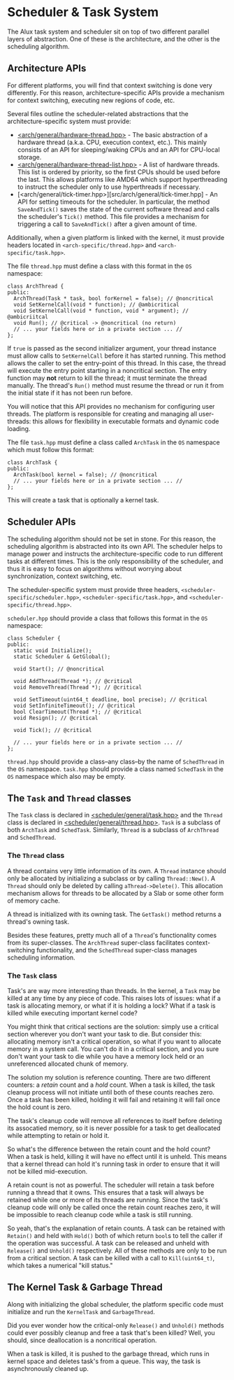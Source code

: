 # Scheduler & Task System

The Alux task system and scheduler sit on top of two different parallel layers of abstraction. One of these is the architecture, and the other is the scheduling algorithm.

## Architecture APIs

For different platforms, you will find that context switching is done very differently. For this reason, architecture-specific APIs provide a mechanism for context switching, executing new regions of code, etc.

Several files outline the scheduler-related abstractions that the architecture-specific system must provide:

 * [<arch/general/hardware-thread.hpp>](src/arch/general/hardware-thread.hpp) - The basic abstraction of a hardware thread (a.k.a. CPU, execution context, etc.). This mainly consists of an API for sleeping/waking CPUs and an API for CPU-local storage.
 * [<arch/general/hardware-thread-list.hpp>](src/arch/general/hardware-thread-list.hpp) - A list of hardware threads. This list is ordered by priority, so the first CPUs should be used before the last. This allows platforms like AMD64 which support hyperthreading to instruct the scheduler only to use hyperthreads if necessary.
 * [<arch/general/tick-timer.hpp>][src/arch/general/tick-timer.hpp] - An API for setting timeouts for the scheduler. In particular, the method `SaveAndTick()` saves the state of the current software thread and calls the scheduler's `Tick()` method. This file provides a mechanism for triggering a call to `SaveAndTick()` after a given amount of time.

Additionally, when a given platform is linked with the kernel, it must provide headers located in `<arch-specific/thread.hpp>` and `<arch-specific/task.hpp>`.

The file `thread.hpp` must define a class with this format in the `OS` namespace:

    class ArchThread {
    public:
      ArchThread(Task * task, bool forKernel = false); // @noncritical
      void SetKernelCall(void * function); // @ambicritical
      void SetKernelCall(void * function, void * argument); // @ambicriitcal
      void Run(); // @critical -> @noncritical (no return)
      // ... your fields here or in a private section ... //
    };

If `true` is passed as the second initializer argument, your thread instance must allow calls to `SetKernelCall` before it has started running. This method allows the caller to set the entry-point of this thread. In this case, the thread will execute the entry point starting in a noncritical section. The entry function may **not** return to kill the thread; it must terminate the thread manually. The thread's `Run()` method must resume the thread or run it from the initial state if it has not been run before.

You will notice that this API provides no mechanism for configuring user threads. The platform is responsible for creating and managing all user-threads: this allows for flexibility in executable formats and dynamic code loading.

The file `task.hpp` must define a class called `ArchTask` in the `OS` namespace which must follow this format:

    class ArchTask {
    public:
      ArchTask(bool kernel = false); // @noncritical
      // ... your fields here or in a private section ... //
    };

This will create a task that is optionally a kernel task.

## Scheduler APIs

The scheduling algorithm should not be set in stone. For this reason, the scheduling algorithm is abstracted into its own API. The scheduler helps to manage power and instructs the architecture-specific code to run different tasks at different times. This is the only responsibility of the scheduler, and thus it is easy to focus on algorithms without worrying about synchronization, context switching, etc.

The scheduler-specific system must provide three headers, `<scheduler-specific/scheduler.hpp>`, `<scheduler-specific/task.hpp>`, and `<scheduler-specific/thread.hpp>`.

`scheduler.hpp` should provide a class that follows this format in the `OS` namespace:

    class Scheduler {
    public:
      static void Initialize();
      static Scheduler & GetGlobal();
      
      void Start(); // @noncritical
      
      void AddThread(Thread *); // @critical
      void RemoveThread(Thread *); // @critical
      
      void SetTimeout(uint64_t deadline, bool precise); // @critical
      void SetInfiniteTimeout(); // @critical
      bool ClearTimeout(Thread *); // @critical
      void Resign(); // @critical
      
      void Tick(); // @critical
      
      // ... your fields here or in a private section ... //
    };

`thread.hpp` should provide a class&ndash;any class&ndash;by the name of `SchedThread` in the `OS` namespace. `task.hpp` should provide a class named `SchedTask` in the `OS` namespace which also may be empty.

## The `Task` and `Thread` classes

The `Task` class is declared in [<scheduler/general/task.hpp>](src/scheduler/general/task.hpp) and the `Thread` class is declared in [<scheduler/general/thread.hpp>](src/scheduler/general/thread.hpp). `Task` is a subclass of both `ArchTask` and `SchedTask`. Similarly, `Thread` is a subclass of `ArchThread` and `SchedThread`.

### The `Thread` class

A thread contains very little information of its own. A `Thread` instance should only be allocated by initializing a subclass or by calling `Thread::New()`. A `Thread` should only be deleted by calling `aThread->Delete()`. This allocation mechanism allows for threads to be allocated by a Slab or some other form of memory cache.

A thread is initialized with its owning task. The `GetTask()` method returns a thread's owning task.

Besides these features, pretty much all of a `Thread`'s functionality comes from its super-classes. The `ArchThread` super-class facilitates context-switching functionality, and the `SchedThread` super-class manages scheduling information.

### The `Task` class

Task's are way more interesting than threads. In the kernel, a `Task` may be killed at any time by any piece of code. This raises lots of issues: what if a task is allocating memory, or what if it is holding a lock? What if a task is killed while executing important kernel code?

You might think that critical sections are the solution: simply use a critical section wherever you don't want your task to die. But consider this: allocating memory isn't a critical operation, so what if you want to allocate memory in a system call. You can't do it in a critical section, and you sure don't want your task to die while you have a memory lock held or an unreferenced allocated chunk of memory.

The solution&nbsp;my solution&nbsp;is reference counting. There are two different counters: a *retain* count and a *hold* count. When a task is killed, the task cleanup process will not initiate until both of these counts reaches zero. Once a task has been killed, holding it will fail and retaining it will fail once the hold count is zero.

The task's cleanup code will remove all references to itself before deleting its assocatied memory, so it is never possible for a task to get deallocated while attempting to retain or hold it.

So what's the difference between the retain count and the hold count? When a task is held, killing it will have no effect until it is unheld. This means that a kernel thread can hold it's running task in order to ensure that it will not be killed mid-execution.

A retain count is not as powerful. The scheduler will retain a task before running a thread that it owns. This ensures that a task will always be retained while one or more of its threads are running. Since the task's cleanup code will only be called once the retain count reaches zero, it will be impossible to reach cleanup code while a task is still running.

So yeah, that's the explanation of retain counts. A task can be retained with `Retain()` and held with `Hold()`&nbsp;both of which return `bool`s to tell the caller if the operation was successful. A task can be released and unheld with `Release()` and `Unhold()` respectively. All of these methods are only to be run from a critical section. A task can be killed with a call to `Kill(uint64_t)`, which takes a numerical "kill status."

## The Kernel Task & Garbage Thread

Along with initializing the global scheduler, the platform specific code must initialize and run the `KernelTask` and `GarbageThread`.

Did you ever wonder how the critical-only `Release()` and `Unhold()` methods could ever possibly cleanup and free a task that's been killed? Well, you should, since deallocation is a noncritical operation.

When a task is killed, it is pushed to the garbage thread, which runs in kernel space and deletes task's from a queue. This way, the task is asynchronously cleaned up.
